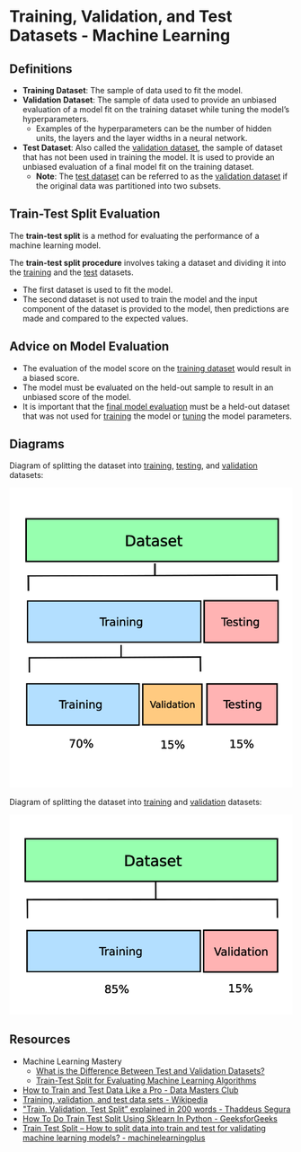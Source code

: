 # Training, Validation, and Test Datasets - Machine Learning

## Definitions
- **Training Dataset**: The sample of data used to fit the model.
- **Validation Dataset**: The sample of data used to provide an unbiased evaluation of a model fit on the training dataset while tuning the model’s hyperparameters. 
    - Examples of the hyperparameters can be the number of hidden units, the layers and the layer widths in a neural network.
- **Test Dataset**: Also called the <u>validation dataset</u>, the sample of dataset that has not been used in training the model. It is used to provide an unbiased evaluation of a final model fit on the training dataset.
    - **Note**: The <u>test dataset</u> can be referred to as the <u>validation dataset</u> if the original data was partitioned into two subsets.


## Train-Test Split Evaluation
The **train-test split** is a method for evaluating the performance of a machine learning model.

The **train-test split procedure** involves taking a dataset and dividing it into the <u>training</u> and the <u>test</u> datasets.
- The first dataset is used to fit the model.
- The second dataset is not used to train the model and the input component of the dataset is provided to the model, then predictions are made and compared to the expected values.


## Advice on Model Evaluation
- The evaluation of the model score on the <u>training dataset</u> would result in a biased score. 
- The model must be evaluated on the held-out sample to result in an unbiased score of the model.
- It is important that the <u>final model evaluation</u> must be a held-out dataset that was not used for <u>training</u> the model or <u>tuning</u> the model parameters.


## Diagrams

Diagram of splitting the dataset into <u>training</u>, <u>testing</u>, and <u>validation</u> datasets:

![Training, testing, and validation datasets](./images/1_training_testing_validation_datasets.webp)

Diagram of splitting the dataset into <u>training</u> and <u>validation</u> datasets:

![Training and validation datasets](./images/2_training_validation_datasets.webp)

## Resources
- Machine Learning Mastery
    - [What is the Difference Between Test and Validation Datasets?](https://machinelearningmastery.com/difference-test-validation-datasets/)
    - [Train-Test Split for Evaluating Machine Learning Algorithms](https://machinelearningmastery.com/train-test-split-for-evaluating-machine-learning-algorithms/)
- [How to Train and Test Data Like a Pro - Data Masters Club](https://sdsclub.com/how-to-train-and-test-data-like-a-pro/)
- [Training, validation, and test data sets - Wikipedia](https://en.wikipedia.org/wiki/Training%2C_validation%2C_and_test_data_sets) 
- ["Train, Validation, Test Split” explained in 200 words - Thaddeus Segura](https://thaddeus-segura.com/train-test-split/)
- [How To Do Train Test Split Using Sklearn In Python - GeeksforGeeks](https://www.geeksforgeeks.org/how-to-do-train-test-split-using-sklearn-in-python/)
- [Train Test Split – How to split data into train and test for validating machine learning models? - machinelearningplus](https://www.machinelearningplus.com/machine-learning/train-test-split/)
